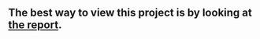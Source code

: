 ## The best way to view this project is by looking at [the report](https://github.com/ursumarius/UN_speech_text_analysis/blob/main/UN-speech-health-prediction-Marius-Ursu.pdf).